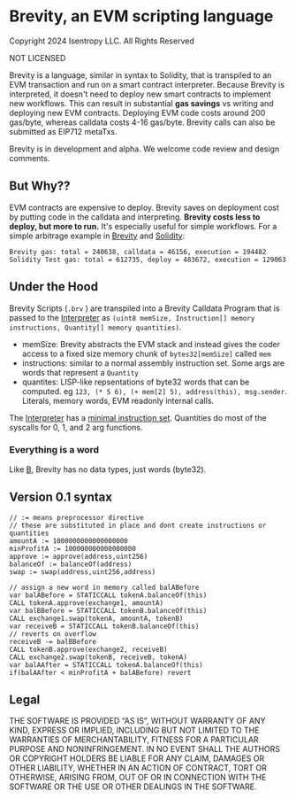 # Brevity, an EVM scripting language

Copyright 2024 Isentropy LLC. All Rights Reserved

NOT LICENSED



Brevity is a language, similar in syntax to Solidity, that is transpiled to an EVM transaction and run on a smart contract interpreter. Because Brevity is interpreted, it doesn't need to deploy new smart contracts to implement new workflows. This can result in substantial **gas savings** vs writing and deploying new EVM contracts. Deploying EVM code costs around 200 gas/byte, whereas calldata costs 4-16 gas/byte. Brevity calls can also be submitted as EIP712 metaTxs.

Brevity is in development and alpha. We welcome code review and design comments.

## But Why??
EVM contracts are expensive to deploy. Brevity saves on deployment cost by putting code in the calldata and interpreting. **Brevity costs less to deploy, but more to run.** It's especially useful for simple workflows. For a simple arbitrage example in [Brevity](test/briefs/example.brv) and [Solidity](contracts/Arb.sol):
```
Brevity gas: total = 240638, calldata = 46156, execution = 194482
Solidity Test gas: total = 612735, deploy = 483672, execution = 129063
```
## Under the Hood
Brevity Scripts (```.brv``` ) are transpiled into a Brevity Calldata Program that is passed to the [Interpreter](contracts/LibInterpreter.sol) as ```(uint8 memSize, Instruction[] memory instructions, Quantity[] memory quantities)```. 

- memSize: Brevity abstracts the EVM stack and instead gives the coder access to a fixed size memory chunk of ```bytes32[memSize]``` called ```mem```
- instructions: similar to a normal assembly instruction set. Some args are words that represent a ```Quantity```
- quantites: LISP-like repsentations of byte32 words that can be computed. eg  ```123, (* 5 6), (+ mem[2] 5), address(this), msg.sender```. Literals, memory words, EVM readonly internal calls. 

The [Interpreter](contracts/LibInterpreter.sol) has a [minimal instruction set](contracts/LibInterpreter.sol#L13). Quantities do most of the syscalls for 0, 1, and 2 arg functions. 

### Everything is a word
Like [B](https://en.wikipedia.org/wiki/B_(programming_language)), Brevity has no data types, just words (byte32).


## Version 0.1 syntax
```
// := means preprocessor directive
// these are substituted in place and dont create instructions or quantities
amountA := 1000000000000000000
minProfitA := 100000000000000000
approve := approve(address,uint256)
balanceOf := balanceOf(address)
swap := swap(address,uint256,address)

// assign a new word in memory called balABefore
var balABefore = STATICCALL tokenA.balanceOf(this)
CALL tokenA.approve(exchange1, amountA)
var balBBefore = STATICCALL tokenB.balanceOf(this)
CALL exchange1.swap(tokenA, amountA, tokenB)
var receiveB = STATICCALL tokenB.balanceOf(this)
// reverts on overflow
receiveB -= balBBefore
CALL tokenB.approve(exchange2, receiveB)
CALL exchange2.swap(tokenB, receiveB, tokenA)
var balAAfter = STATICCALL tokenA.balanceOf(this)
if(balAAfter < minProfitA + balABefore) revert
```



## Legal

THE SOFTWARE IS PROVIDED “AS IS”, WITHOUT WARRANTY OF ANY KIND, EXPRESS OR IMPLIED, INCLUDING BUT NOT LIMITED TO THE WARRANTIES OF MERCHANTABILITY, FITNESS FOR A PARTICULAR PURPOSE AND NONINFRINGEMENT. IN NO EVENT SHALL THE AUTHORS OR COPYRIGHT HOLDERS BE LIABLE FOR ANY CLAIM, DAMAGES OR OTHER LIABILITY, WHETHER IN AN ACTION OF CONTRACT, TORT OR OTHERWISE, ARISING FROM, OUT OF OR IN CONNECTION WITH THE SOFTWARE OR THE USE OR OTHER DEALINGS IN THE SOFTWARE.
